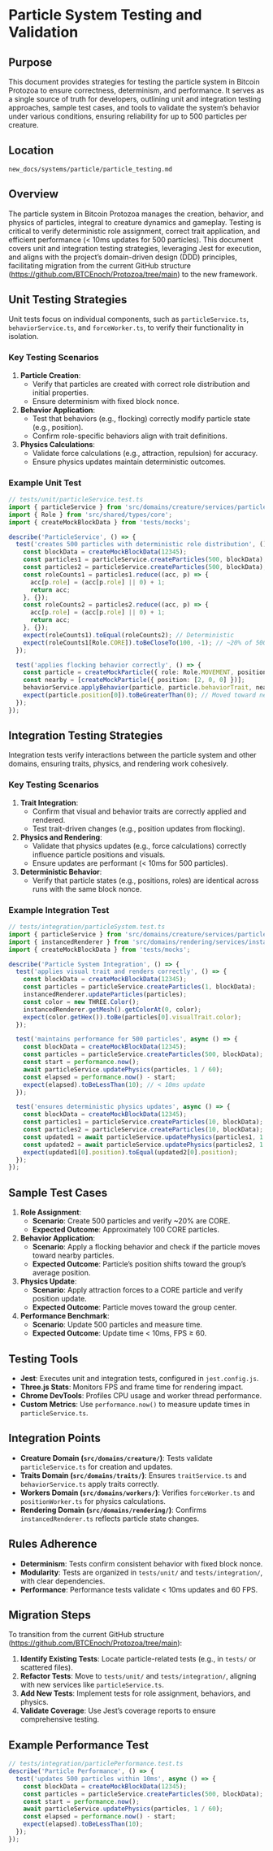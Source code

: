
# Particle System Testing and Validation

## Purpose
This document provides strategies for testing the particle system in Bitcoin Protozoa to ensure correctness, determinism, and performance. It serves as a single source of truth for developers, outlining unit and integration testing approaches, sample test cases, and tools to validate the system’s behavior under various conditions, ensuring reliability for up to 500 particles per creature.

## Location
`new_docs/systems/particle/particle_testing.md`

## Overview
The particle system in Bitcoin Protozoa manages the creation, behavior, and physics of particles, integral to creature dynamics and gameplay. Testing is critical to verify deterministic role assignment, correct trait application, and efficient performance (< 10ms updates for 500 particles). This document covers unit and integration testing strategies, leveraging Jest for execution, and aligns with the project’s domain-driven design (DDD) principles, facilitating migration from the current GitHub structure (https://github.com/BTCEnoch/Protozoa/tree/main) to the new framework.

## Unit Testing Strategies
Unit tests focus on individual components, such as `particleService.ts`, `behaviorService.ts`, and `forceWorker.ts`, to verify their functionality in isolation.

### Key Testing Scenarios
1. **Particle Creation**:
   - Verify that particles are created with correct role distribution and initial properties.
   - Ensure determinism with fixed block nonce.
2. **Behavior Application**:
   - Test that behaviors (e.g., flocking) correctly modify particle state (e.g., position).
   - Confirm role-specific behaviors align with trait definitions.
3. **Physics Calculations**:
   - Validate force calculations (e.g., attraction, repulsion) for accuracy.
   - Ensure physics updates maintain deterministic outcomes.

### Example Unit Test
```typescript
// tests/unit/particleService.test.ts
import { particleService } from 'src/domains/creature/services/particleService';
import { Role } from 'src/shared/types/core';
import { createMockBlockData } from 'tests/mocks';

describe('ParticleService', () => {
  test('creates 500 particles with deterministic role distribution', () => {
    const blockData = createMockBlockData(12345);
    const particles1 = particleService.createParticles(500, blockData);
    const particles2 = particleService.createParticles(500, blockData);
    const roleCounts1 = particles1.reduce((acc, p) => {
      acc[p.role] = (acc[p.role] || 0) + 1;
      return acc;
    }, {});
    const roleCounts2 = particles2.reduce((acc, p) => {
      acc[p.role] = (acc[p.role] || 0) + 1;
      return acc;
    }, {});
    expect(roleCounts1).toEqual(roleCounts2); // Deterministic
    expect(roleCounts1[Role.CORE]).toBeCloseTo(100, -1); // ~20% of 500
  });

  test('applies flocking behavior correctly', () => {
    const particle = createMockParticle({ role: Role.MOVEMENT, position: [0, 0, 0], behaviorTrait: { action: 'Flocking' } });
    const nearby = [createMockParticle({ position: [2, 0, 0] })];
    behaviorService.applyBehavior(particle, particle.behaviorTrait, nearby);
    expect(particle.position[0]).toBeGreaterThan(0); // Moved toward nearby
  });
});

```

## Integration Testing Strategies
Integration tests verify interactions between the particle system and other domains, ensuring traits, physics, and rendering work cohesively.

### Key Testing Scenarios
1. **Trait Integration**:
   - Confirm that visual and behavior traits are correctly applied and rendered.
   - Test trait-driven changes (e.g., position updates from flocking).
2. **Physics and Rendering**:
   - Validate that physics updates (e.g., force calculations) correctly influence particle positions and visuals.
   - Ensure updates are performant (< 10ms for 500 particles).
3. **Deterministic Behavior**:
   - Verify that particle states (e.g., positions, roles) are identical across runs with the same block nonce.

### Example Integration Test
```typescript
// tests/integration/particleSystem.test.ts
import { particleService } from 'src/domains/creature/services/particleService';
import { instancedRenderer } from 'src/domains/rendering/services/instancedRenderer';
import { createMockBlockData } from 'tests/mocks';

describe('Particle System Integration', () => {
  test('applies visual trait and renders correctly', () => {
    const blockData = createMockBlockData(12345);
    const particles = particleService.createParticles(1, blockData);
    instancedRenderer.updateParticles(particles);
    const color = new THREE.Color();
    instancedRenderer.getMesh().getColorAt(0, color);
    expect(color.getHex()).toBe(particles[0].visualTrait.color);
  });

  test('maintains performance for 500 particles', async () => {
    const blockData = createMockBlockData(12345);
    const particles = particleService.createParticles(500, blockData);
    const start = performance.now();
    await particleService.updatePhysics(particles, 1 / 60);
    const elapsed = performance.now() - start;
    expect(elapsed).toBeLessThan(10); // < 10ms update
  });

  test('ensures deterministic physics updates', async () => {
    const blockData = createMockBlockData(12345);
    const particles1 = particleService.createParticles(10, blockData);
    const particles2 = particleService.createParticles(10, blockData);
    const updated1 = await particleService.updatePhysics(particles1, 1 / 60);
    const updated2 = await particleService.updatePhysics(particles2, 1 / 60);
    expect(updated1[0].position).toEqual(updated2[0].position);
  });
});
```

## Sample Test Cases
1. **Role Assignment**:
   - **Scenario**: Create 500 particles and verify ~20% are CORE.
   - **Expected Outcome**: Approximately 100 CORE particles.
2. **Behavior Application**:
   - **Scenario**: Apply a flocking behavior and check if the particle moves toward nearby particles.
   - **Expected Outcome**: Particle’s position shifts toward the group’s average position.
3. **Physics Update**:
   - **Scenario**: Apply attraction forces to a CORE particle and verify position update.
   - **Expected Outcome**: Particle moves toward the group center.
4. **Performance Benchmark**:
   - **Scenario**: Update 500 particles and measure time.
   - **Expected Outcome**: Update time < 10ms, FPS ≥ 60.

## Testing Tools
- **Jest**: Executes unit and integration tests, configured in `jest.config.js`.
- **Three.js Stats**: Monitors FPS and frame time for rendering impact.
- **Chrome DevTools**: Profiles CPU usage and worker thread performance.
- **Custom Metrics**: Use `performance.now()` to measure update times in `particleService.ts`.

## Integration Points
- **Creature Domain (`src/domains/creature/`)**: Tests validate `particleService.ts` for creation and updates.
- **Traits Domain (`src/domains/traits/`)**: Ensures `traitService.ts` and `behaviorService.ts` apply traits correctly.
- **Workers Domain (`src/domains/workers/`)**: Verifies `forceWorker.ts` and `positionWorker.ts` for physics calculations.
- **Rendering Domain (`src/domains/rendering/`)**: Confirms `instancedRenderer.ts` reflects particle state changes.

## Rules Adherence
- **Determinism**: Tests confirm consistent behavior with fixed block nonce.
- **Modularity**: Tests are organized in `tests/unit/` and `tests/integration/`, with clear dependencies.
- **Performance**: Performance tests validate < 10ms updates and 60 FPS.

## Migration Steps
To transition from the current GitHub structure (https://github.com/BTCEnoch/Protozoa/tree/main):
1. **Identify Existing Tests**: Locate particle-related tests (e.g., in `tests/` or scattered files).
2. **Refactor Tests**: Move to `tests/unit/` and `tests/integration/`, aligning with new services like `particleService.ts`.
3. **Add New Tests**: Implement tests for role assignment, behaviors, and physics.
4. **Validate Coverage**: Use Jest’s coverage reports to ensure comprehensive testing.

## Example Performance Test
```typescript
// tests/integration/particlePerformance.test.ts
describe('Particle Performance', () => {
  test('updates 500 particles within 10ms', async () => {
    const blockData = createMockBlockData(12345);
    const particles = particleService.createParticles(500, blockData);
    const start = performance.now();
    await particleService.updatePhysics(particles, 1 / 60);
    const elapsed = performance.now() - start;
    expect(elapsed).toBeLessThan(10);
  });
});
```


